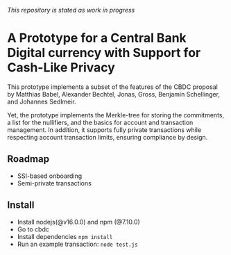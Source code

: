 *This repository is stated as work in progress*
# A Prototype for a Central Bank Digital currency with Support for Cash-Like Privacy
This prototype implements a subset of the features of the CBDC proposal by Matthias Babel, Alexander Bechtel, Jonas, 
Gross, Benjamin Schellinger, and Johannes Sedlmeir.

Yet, the prototype implements the Merkle-tree for storing the commitments, a list for the nullifiers, and the basics for 
account and transaction management. In addition, it supports fully private transactions while respecting 
account transaction limits, ensuring compliance by design.

## Roadmap
- SSI-based onboarding
- Semi-private transactions

## Install
- Install nodejs(@v16.0.0) and npm (@7.10.0)
- Go to cbdc 
- Install dependencies `npm install`
- Run an example transaction: ``node test.js``